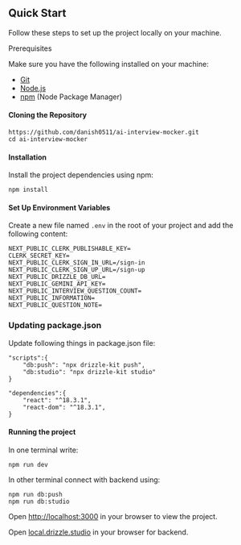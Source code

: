 ## Quick Start
Follow these steps to set up the project locally on your machine.

Prerequisites

Make sure you have the following installed on your machine:

* [Git](https://www.git-scm.com/)
* [Node.js](https://nodejs.org/en)
* [npm](https://www.npmjs.com/) (Node Package Manager)

#### Cloning the Repository
```
https://github.com/danish0511/ai-interview-mocker.git
cd ai-interview-mocker
```

#### Installation

Install the project dependencies using npm:
```
npm install
```

#### Set Up Environment Variables

Create a new file named ```.env``` in the root of your project and add the following content:
```
NEXT_PUBLIC_CLERK_PUBLISHABLE_KEY=
CLERK_SECRET_KEY=
NEXT_PUBLIC_CLERK_SIGN_IN_URL=/sign-in
NEXT_PUBLIC_CLERK_SIGN_UP_URL=/sign-up
NEXT_PUBLIC_DRIZZLE_DB_URL=
NEXT_PUBLIC_GEMINI_API_KEY=
NEXT_PUBLIC_INTERVIEW_QUESTION_COUNT=
NEXT_PUBLIC_INFORMATION=
NEXT_PUBLIC_QUESTION_NOTE=
```


### Updating package.json

Update following things in package.json file:
```
"scripts":{
    "db:push": "npx drizzle-kit push",
    "db:studio": "npx drizzle-kit studio"
}

"dependencies":{
    "react": "^18.3.1",
    "react-dom": "^18.3.1",
}
```

#### Running the project

In one terminal write:
```
npm run dev
```

In other terminal connect with backend using:
```
npm run db:push
npm run db:studio
```

Open [http://localhost:3000](http://localhost:3000) in your browser to view the project.

Open [local.drizzle.studio](local.drizzle.studio) in your browser for backend.
